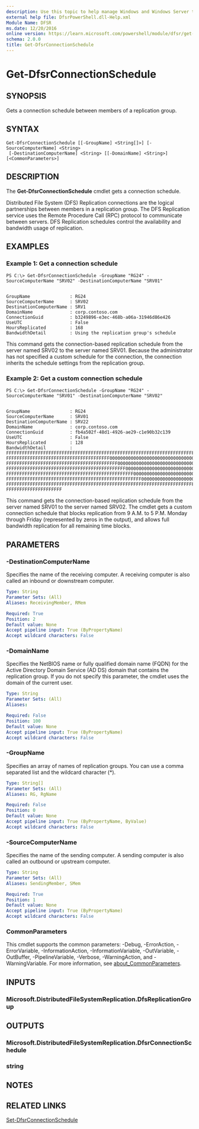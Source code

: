 ```yaml
---
description: Use this topic to help manage Windows and Windows Server technologies with Windows PowerShell.
external help file: DfsrPowerShell.dll-Help.xml
Module Name: DFSR
ms.date: 12/20/2016
online version: https://learn.microsoft.com/powershell/module/dfsr/get-dfsrconnectionschedule?view=windowsserver2016-ps&wt.mc_id=ps-gethelp
schema: 2.0.0
title: Get-DfsrConnectionSchedule
---
```


# Get-DfsrConnectionSchedule

## SYNOPSIS
Gets a connection schedule between members of a replication group.

## SYNTAX

```
Get-DfsrConnectionSchedule [[-GroupName] <String[]>] [-SourceComputerName] <String>
 [-DestinationComputerName] <String> [[-DomainName] <String>] [<CommonParameters>]
```

## DESCRIPTION
The **Get-DfsrConnectionSchedule** cmdlet gets a connection schedule.

Distributed File System (DFS) Replication connections are the logical partnerships between members in a replication group.
The DFS Replication service uses the Remote Procedure Call (RPC) protocol to communicate between servers.
DFS Replication schedules control the availability and bandwidth usage of replication.

## EXAMPLES

### Example 1: Get a connection schedule
```
PS C:\> Get-DfsrConnectionSchedule -GroupName "RG24" -SourceComputerName "SRV02" -DestinationComputerName "SRV01"


GroupName               : RG24
SourceComputerName      : SRV02
DestinationComputerName : SRV1
DomainName              : corp.contoso.com
ConnectionGuid          : b3249896-e3ec-468b-a06a-31946d86e426
UseUTC                  : False
HoursReplicated         : 168
BandwidthDetail         : Using the replication group's schedule
```

This command gets the connection-based replication schedule from the server named SRV02 to the server named SRV01.
Because the administrator has not specified a custom schedule for the connection, the connection inherits the schedule settings from the replication group.

### Example 2: Get a custom connection schedule
```
PS C:\> Get-DfsrConnectionSchedule -GroupName "RG24" -SourceComputerName "SRV01" -DestinationComputerName "SRV02"


GroupName               : RG24
SourceComputerName      : SRV01
DestinationComputerName : SRV22
DomainName              : corp.contoso.com
ConnectionGuid          : fb4a502f-48d1-4926-ae29-c1e90b32c139
UseUTC                  : False
HoursReplicated         : 128
BandwidthDetail         : FFFFFFFFFFFFFFFFFFFFFFFFFFFFFFFFFFFFFFFFFFFFFFFFFFFFFFFFFFFFFFFFFFFFFFFFFFFFFFFFFFFFFFFFFFFFF
FFFFFFFFFFFFFFFFFFFFFFFFFFFFFFFFFFFFFFF00000000000000000000000000000000FFFFFFFFFFFFFFFFFFFFFF
FFFFFFFFFFFFFFFFFFFFFFFFFFFFFFFFFFFFFFFFFF00000000000000000000000000000000FFFFFFFFFFFFFFFFFFF
FFFFFFFFFFFFFFFFFFFFFFFFFFFFFFFFFFFFFFFFFFFFF00000000000000000000000000000000FFFFFFFFFFFFFFFF
FFFFFFFFFFFFFFFFFFFFFFFFFFFFFFFFFFFFFFFFFFFFFFFF00000000000000000000000000000000FFFFFFFFFFFFF
FFFFFFFFFFFFFFFFFFFFFFFFFFFFFFFFFFFFFFFFFFFFFFFFFFF00000000000000000000000000000000FFFFFFFFFF
FFFFFFFFFFFFFFFFFFFFFFFFFFFFFFFFFFFFFFFFFFFFFFFFFFFFFFFFFFFFFFFFFFFFFFFFFFFFFFFFFFFFFFFFFFFFF
FFFFFFFFFFFFFFFFFFFFF
```

This command gets the connection-based replication schedule from the server named SRV01 to the server named SRV02.
The cmdlet gets a custom connection schedule that blocks replication from 9 A.M.
to 5 P.M.
Monday through Friday (represented by zeros in the output), and allows full bandwidth replication for all remaining time blocks.

## PARAMETERS

### -DestinationComputerName
Specifies the name of the receiving computer.
A receiving computer is also called an inbound or downstream computer.

```yaml
Type: String
Parameter Sets: (All)
Aliases: ReceivingMember, RMem

Required: True
Position: 2
Default value: None
Accept pipeline input: True (ByPropertyName)
Accept wildcard characters: False
```

### -DomainName
Specifies the NetBIOS name or fully qualified domain name (FQDN) for the Active Directory Domain Service (AD DS) domain that contains the replication group.
If you do not specify this parameter, the cmdlet uses the domain of the current user.

```yaml
Type: String
Parameter Sets: (All)
Aliases: 

Required: False
Position: 100
Default value: None
Accept pipeline input: True (ByPropertyName)
Accept wildcard characters: False
```

### -GroupName
Specifies an array of names of replication groups.
You can use a comma separated list and the wildcard character (*).

```yaml
Type: String[]
Parameter Sets: (All)
Aliases: RG, RgName

Required: False
Position: 0
Default value: None
Accept pipeline input: True (ByPropertyName, ByValue)
Accept wildcard characters: False
```

### -SourceComputerName
Specifies the name of the sending computer.
A sending computer is also called an outbound or upstream computer.

```yaml
Type: String
Parameter Sets: (All)
Aliases: SendingMember, SMem

Required: True
Position: 1
Default value: None
Accept pipeline input: True (ByPropertyName)
Accept wildcard characters: False
```

### CommonParameters
This cmdlet supports the common parameters: -Debug, -ErrorAction, -ErrorVariable, -InformationAction, -InformationVariable, -OutVariable, -OutBuffer, -PipelineVariable, -Verbose, -WarningAction, and -WarningVariable. For more information, see [about_CommonParameters](https://go.microsoft.com/fwlink/?LinkID=113216).

## INPUTS

### Microsoft.DistributedFileSystemReplication.DfsReplicationGroup

## OUTPUTS

### Microsoft.DistributedFileSystemReplication.DfsrConnectionSchedule

### string

## NOTES

## RELATED LINKS

[Set-DfsrConnectionSchedule](./Set-DfsrConnectionSchedule.md)
